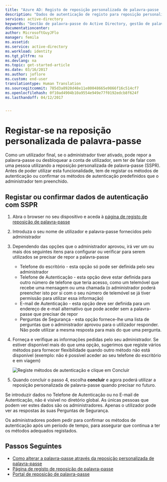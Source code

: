 ```yaml
---
title: "Azure AD: Registo de reposição personalizada de palavra-passe | Microsoft Docs"
description: "Dados de autenticação de registo para reposição personalizada de palavra-passe"
services: active-directory
keywords: "Gestão de palavra-passe do Active Directory, gestão de palavra-passe, reposição personalizada de palavra-passe do Azure AD, SSPR"
documentationcenter: 
author: MicrosoftGuyJFlo
manager: femila
ms.assetid: 
ms.service: active-directory
ms.workload: identity
ms.tgt_pltfrm: na
ms.devlang: na
ms.topic: get-started-article
ms.date: 03/16/2017
ms.author: joflore
ms.custom: end-user
translationtype: Human Translation
ms.sourcegitcommit: 785d3a8920d48e11e80048665e9866f16c514cf7
ms.openlocfilehash: 0f10ad4904b10a9554e949e77f0192edcb8f624f
ms.lasthandoff: 04/12/2017


---
```

# <a name="register-for-self-service-password-reset"></a>Registar-se na reposição personalizada de palavra-passe

Como um utilizador final, se o administrador tiver ativado, pode repor a palavra-passe ou desbloquear a conta de utilizador, sem ter de falar com uma pessoa utilizando a reposição personalizada de palavra-passe (SSPR). Antes de poder utilizar esta funcionalidade, tem de registar os métodos de autenticação ou confirmar os métodos de autenticação predefinidos que o administrador tem preenchido.

## <a name="register-or-confirm-authentication-data-with-sspr"></a>Registar ou confirmar dados de autenticação com SSPR

1. Abra o browser no seu dispositivo e aceda à [página de registo de reposição de palavra-passe](http://aka.ms/ssprsetup)
2. Introduza o seu nome de utilizador e palavra-passe fornecidos pelo administrador
3. Dependendo das opções que o administrador aprovou, irá ver um ou mais dos seguintes itens para configurar ou verificar para serem utilizados se precisar de repor a palavra-passe
    * Telefone do escritório - esta opção só pode ser definida pelo seu administrador
    * Telefone de Autenticação - esta opção deve estar definida para outro número de telefone que teria acesso, como um telemóvel que recebe uma mensagem ou uma chamada (o administrador poderá preencher isto por si com o seu número de telemóvel se já tiver permissão para utilizar essa informação)
    * E-mail de Autenticação - esta opção deve ser definida para um endereço de e-mail alternativo que pode aceder sem a palavra-passe que precisar de repor
    * Perguntas de Segurança - esta opção fornece-lhe uma lista de perguntas que o administrador aprovou para o utilizador responder. Não pode utilizar a mesma resposta para mais do que uma pergunta.
4. Forneça e verifique as informações pedidas pelo seu administrador. Se estiver disponível mais do que uma opção, sugerimos que registe vários métodos para fornecer flexibilidade quando outro método não está disponível (exemplo: não é possível aceder ao seu telefone do escritório e em viagem)

    ![Registe métodos de autenticação e clique em Concluir][Register]

5. Quando concluir o passo 4, escolha **concluir** e agora poderá utilizar a reposição personalizada de palavra-passe quando precisar no futuro.

Se introduzir dados no Telefone de Autenticação ou no E-mail de Autenticação, não é visível no diretório global. As únicas pessoas que podem ver estes dados são os administradores. Apenas o utilizador pode ver as respostas às suas Perguntas de Segurança.

Os administradores podem pedir para confirmar os métodos de autenticação após um período de tempo, para assegurar que continua a ter os métodos adequados registados.

## <a name="next-steps"></a>Passos Seguintes

* [Como alterar a palavra-passe através da reposição personalizada de palavra-passe](active-directory-passwords-update-your-own-password.md)
* [Página de registo de reposição de palavra-passe](http://aka.ms/ssprsetup)
* [Portal de reposição de palavra-passe](https://passwordreset.microsoftonline.com/)

[Register]: ./media/active-directory-passwords-reset-register/register-2-methods.png "Página de registo de reposição de palavra-passe que mostra métodos registados e o botão de conclusão"

